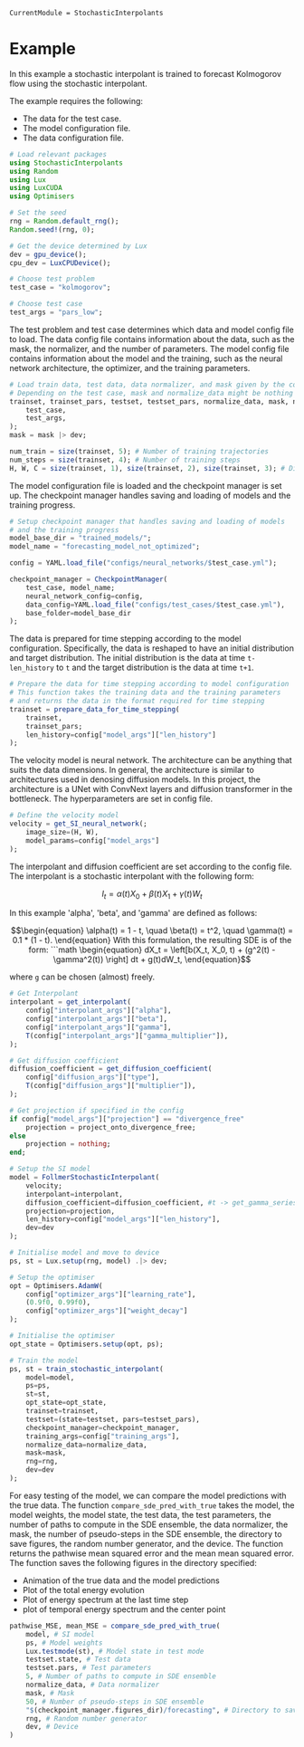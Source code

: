 ```@meta
CurrentModule = StochasticInterpolants
```

# Example

In this example a stochastic interpolant is trained to forecast Kolmogorov flow using the stochastic interpolant.

The example requires the following:
+ The data for the test case.
+ The model configuration file.
+ The data configuration file.


```julia
# Load relevant packages
using StochasticInterpolants
using Random
using Lux
using LuxCUDA
using Optimisers

# Set the seed
rng = Random.default_rng();
Random.seed!(rng, 0);

# Get the device determined by Lux
dev = gpu_device();
cpu_dev = LuxCPUDevice();

# Choose test problem
test_case = "kolmogorov";

# Choose test case
test_args = "pars_low";
```

The test problem and test case determines which data and model config file to load. The data config file contains information about the data, such as the mask, the normalizer, and the number of parameters. The model config file contains information about the model and the training, such as the neural network architecture, the optimizer, and the training parameters.

```julia
# Load train data, test data, data normalizer, and mask given by the config file
# Depending on the test case, mask and normalize_data might be nothing
trainset, trainset_pars, testset, testset_pars, normalize_data, mask, num_pars = load_test_case_data(
    test_case, 
    test_args,
);
mask = mask |> dev;

num_train = size(trainset, 5); # Number of training trajectories
num_steps = size(trainset, 4); # Number of training steps
H, W, C = size(trainset, 1), size(trainset, 2), size(trainset, 3); # Dimensions of the data
```

The model configuration file is loaded and the checkpoint manager is set up. The checkpoint manager handles saving and loading of models and the training progress. 

```julia
# Setup checkpoint manager that handles saving and loading of models
# and the training progress
model_base_dir = "trained_models/";
model_name = "forecasting_model_not_optimized";

config = YAML.load_file("configs/neural_networks/$test_case.yml");

checkpoint_manager = CheckpointManager(
    test_case, model_name; 
    neural_network_config=config, 
    data_config=YAML.load_file("configs/test_cases/$test_case.yml"),
    base_folder=model_base_dir
);
```

The data is prepared for time stepping according to the model configuration. Specifically, the data is reshaped to have an initial distribution and target distribution. The initial distribution is the data at time `t-len_history` to `t` and the target distribution is the data at time `t+1`. 

```julia
# Prepare the data for time stepping according to model configuration
# This function takes the training data and the training parameters
# and returns the data in the format required for time stepping
trainset = prepare_data_for_time_stepping(  
    trainset,
    trainset_pars;
    len_history=config["model_args"]["len_history"]
);
```

The velocity model is neural network. The architecture can be anything that suits the data dimensions. In general, the architecture is similar to architectures used in denosing diffusion models. In this project, the architecture is a UNet with ConvNext layers and diffusion transformer in the bottleneck. The hyperparameters are set in config file.  
```julia
# Define the velocity model
velocity = get_SI_neural_network(;
    image_size=(H, W),
    model_params=config["model_args"]
);
```

The interpolant and diffusion coefficient are set according to the config file. The interpolant is a stochastic interpolant with the following form:
```math
\begin{equation}
    I_t = \alpha(t)X_0 + \beta(t)X_1 + \gamma(t)W_t
\end{equation}
```
In this example 'alpha', 'beta', and 'gamma' are defined as follows:
```math
\begin{equation}
    \alpha(t) = 1 - t, \quad \beta(t) = t^2, \quad \gamma(t) = 0.1 * (1 - t).
\end{equation}
With this formulation, the resulting SDE is of the form:
```math
\begin{equation}
    dX_t = \left[b(X_t, X_0, t) + (g^2(t) - \gamma^2(t)) \right] dt + g(t)dW_t,
\end{equation}
```
where `g` can be chosen (almost) freely. 

```julia
# Get Interpolant
interpolant = get_interpolant(
    config["interpolant_args"]["alpha"],
    config["interpolant_args"]["beta"],
    config["interpolant_args"]["gamma"],
    T(config["interpolant_args"]["gamma_multiplier"]),
);

# Get diffusion coefficient
diffusion_coefficient = get_diffusion_coefficient(
    config["diffusion_args"]["type"],
    T(config["diffusion_args"]["multiplier"]),
);

# Get projection if specified in the config
if config["model_args"]["projection"] == "divergence_free"
    projection = project_onto_divergence_free;
else
    projection = nothing;
end;
```


```julia
# Setup the SI model
model = FollmerStochasticInterpolant(
    velocity; 
    interpolant=interpolant,
    diffusion_coefficient=diffusion_coefficient, #t -> get_gamma_series(t, coefs[3, :]), #diffusion_coefficient,
    projection=projection,
    len_history=config["model_args"]["len_history"],
    dev=dev
);

# Initialise model and move to device
ps, st = Lux.setup(rng, model) .|> dev;

# Setup the optimiser
opt = Optimisers.AdamW(
    config["optimizer_args"]["learning_rate"], 
    (0.9f0, 0.99f0), 
    config["optimizer_args"]["weight_decay"]
);

# Initialise the optimiser
opt_state = Optimisers.setup(opt, ps);
```

```julia
# Train the model
ps, st = train_stochastic_interpolant(
    model=model,
    ps=ps,
    st=st,
    opt_state=opt_state,
    trainset=trainset, 
    testset=(state=testset, pars=testset_pars),
    checkpoint_manager=checkpoint_manager,
    training_args=config["training_args"],
    normalize_data=normalize_data,
    mask=mask,  
    rng=rng,
    dev=dev
);
```

For easy testing of the model, we can compare the model predictions with the true data. The function `compare_sde_pred_with_true` takes the model, the model weights, the model state, the test data, the test parameters, the number of paths to compute in the SDE ensemble, the data normalizer, the mask, the number of pseudo-steps in the SDE ensemble, the directory to save figures, the random number generator, and the device. The function returns the pathwise mean squared error and the mean mean squared error. The function saves the following figures in the directory specified:
+ Animation of the true data and the model predictions
+ Plot of the total energy evolution
+ Plot of energy spectrum at the last time step
+ plot of temporal energy spectrum and the center point
```julia
pathwise_MSE, mean_MSE = compare_sde_pred_with_true(
    model, # SI model
    ps, # Model weights
    Lux.testmode(st), # Model state in test mode
    testset.state, # Test data
    testset.pars, # Test parameters
    5, # Number of paths to compute in SDE ensemble
    normalize_data, # Data normalizer
    mask, # Mask
    50, # Number of pseudo-steps in SDE ensemble
    "$(checkpoint_manager.figures_dir)/forecasting", # Directory to save figures
    rng, # Random number generator
    dev, # Device
)
```